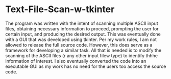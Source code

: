 # Text-File-Scan-w-tkinter
The program was written with the intent of scanning multiple ASCII input files, obtaining 
necessary information to proceed, prompting the user for certain input, and producing the 
desired output. This was eventually done with a GUI that was developed using tkinter. Per 
my work rules, I am not allowed to release the full source code. However, this does serve 
as a framework for developing a similar task. All that is needed is to modify the scanning 
of the ASCII files (r any other input filew type) to identify thhhe information of interest. 
I also eventually converted the code into an executable GUI as my work has no need for the 
users too access the source code.
